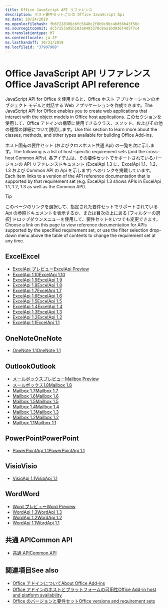 ```yaml
---
title: Office JavaScript API リファレンス
description: ホスト要件セットごとの Office JavaScript Api
ms.date: 10/24/2019
ms.openlocfilehash: fb6f228306c6fc5840c2f8b9c9bc46d56b43f50c
ms.sourcegitcommit: dc57153a05b103a8493370c8aa1bd936f4d5f7c4
ms.translationtype: MT
ms.contentlocale: ja-JP
ms.lasthandoff: 10/31/2019
ms.locfileid: "37907908"
---
```

# <a name="office-javascript-api-reference"></a><span data-ttu-id="e1204-103">Office JavaScript API リファレンス</span><span class="sxs-lookup"><span data-stu-id="e1204-103">Office JavaScript API reference</span></span>

<span data-ttu-id="e1204-104">JavaScript API for Office を使用すると、Office ホスト アプリケーションのオブジェクト モデルと対話する Web アプリケーションを作成できます。</span><span class="sxs-lookup"><span data-stu-id="e1204-104">The JavaScript API for Office enables you to create web applications that interact with the object models in Office host applications.</span></span> <span data-ttu-id="e1204-105">このセクションを使用して、Office アドインの構築に使用できるクラス、メソッド、およびその他の種類の詳細について説明します。</span><span class="sxs-lookup"><span data-stu-id="e1204-105">Use this section to learn more about the classes, methods, and other types available for building Office Add-ins.</span></span>

<span data-ttu-id="e1204-106">ホスト固有の要件セット (およびクロスホスト共通 Api) の一覧を次に示します。</span><span class="sxs-lookup"><span data-stu-id="e1204-106">The following is a list of host-specific requirement sets (and the cross-host Common APIs).</span></span> <span data-ttu-id="e1204-107">各アイテムは、その要件セットでサポートされているバージョンの API リファレンスドキュメント (ExcelApi 1.3 に、ExcelApi 1.1、1.2、1.3 および Common API の Api を示します) へのリンクを掲載しています。</span><span class="sxs-lookup"><span data-stu-id="e1204-107">Each item links to a version of the API reference documentation that is supported by that requirement set (e.g. ExcelApi 1.3 shows APIs in ExcelApi 1.1, 1.2, 1.3 as well as the Common API).</span></span>

> [!TIP]
> <span data-ttu-id="e1204-108">このページのリンクを選択して、指定された要件セットでサポートされている Api の参照ドキュメントを表示するか、または目次の上にある [フィルターの選択] ドロップダウンメニューを使用して、要件セットをいつでも変更できます。</span><span class="sxs-lookup"><span data-stu-id="e1204-108">Choose a link on this page to view reference documentation for APIs supported by the specified requirement set, or use the filter selection drop-down menu above the table of contents to change the requirement set at any time.</span></span>

## <a name="excel"></a><span data-ttu-id="e1204-109">Excel</span><span class="sxs-lookup"><span data-stu-id="e1204-109">Excel</span></span>

- [<span data-ttu-id="e1204-110">ExcelApi プレビュー</span><span class="sxs-lookup"><span data-stu-id="e1204-110">ExcelApi Preview</span></span>](/javascript/api/excel?view=excel-js-preview)
- [<span data-ttu-id="e1204-111">ExcelApi 1.10</span><span class="sxs-lookup"><span data-stu-id="e1204-111">ExcelApi 1.10</span></span>](/javascript/api/excel?view=excel-js-1.10)
- [<span data-ttu-id="e1204-112">ExcelApi 1.9</span><span class="sxs-lookup"><span data-stu-id="e1204-112">ExcelApi 1.9</span></span>](/javascript/api/excel?view=excel-js-1.9)
- [<span data-ttu-id="e1204-113">ExcelApi 1.8</span><span class="sxs-lookup"><span data-stu-id="e1204-113">ExcelApi 1.8</span></span>](/javascript/api/excel?view=excel-js-1.8)
- [<span data-ttu-id="e1204-114">ExcelApi 1.7</span><span class="sxs-lookup"><span data-stu-id="e1204-114">ExcelApi 1.7</span></span>](/javascript/api/excel?view=excel-js-1.7)
- [<span data-ttu-id="e1204-115">ExcelApi 1.6</span><span class="sxs-lookup"><span data-stu-id="e1204-115">ExcelApi 1.6</span></span>](/javascript/api/excel?view=excel-js-1.6)
- [<span data-ttu-id="e1204-116">ExcelApi 1.5</span><span class="sxs-lookup"><span data-stu-id="e1204-116">ExcelApi 1.5</span></span>](/javascript/api/excel?view=excel-js-1.5)
- [<span data-ttu-id="e1204-117">ExcelApi 1.4</span><span class="sxs-lookup"><span data-stu-id="e1204-117">ExcelApi 1.4</span></span>](/javascript/api/excel?view=excel-js-1.4)
- [<span data-ttu-id="e1204-118">ExcelApi 1.3</span><span class="sxs-lookup"><span data-stu-id="e1204-118">ExcelApi 1.3</span></span>](/javascript/api/excel?view=excel-js-1.3)
- [<span data-ttu-id="e1204-119">ExcelApi 1.2</span><span class="sxs-lookup"><span data-stu-id="e1204-119">ExcelApi 1.2</span></span>](/javascript/api/excel?view=excel-js-1.2)
- [<span data-ttu-id="e1204-120">ExcelApi 1.1</span><span class="sxs-lookup"><span data-stu-id="e1204-120">ExcelApi 1.1</span></span>](/javascript/api/excel?view=excel-js-1.1)

## <a name="onenote"></a><span data-ttu-id="e1204-121">OneNote</span><span class="sxs-lookup"><span data-stu-id="e1204-121">OneNote</span></span>

- [<span data-ttu-id="e1204-122">OneNote 1.1</span><span class="sxs-lookup"><span data-stu-id="e1204-122">OneNote 1.1</span></span>](/javascript/api/onenote?view=onenote-js-1.1)

## <a name="outlook"></a><span data-ttu-id="e1204-123">Outlook</span><span class="sxs-lookup"><span data-stu-id="e1204-123">Outlook</span></span>

- [<span data-ttu-id="e1204-124">メールボックスプレビュー</span><span class="sxs-lookup"><span data-stu-id="e1204-124">Mailbox Preview</span></span>](/javascript/api/outlook?view=outlook-js-preview)
- [<span data-ttu-id="e1204-125">メールボックス1.8</span><span class="sxs-lookup"><span data-stu-id="e1204-125">Mailbox 1.8</span></span>](/javascript/api/outlook?view=outlook-js-1.8)
- [<span data-ttu-id="e1204-126">Mailbox 1.7</span><span class="sxs-lookup"><span data-stu-id="e1204-126">Mailbox 1.7</span></span>](/javascript/api/outlook?view=outlook-js-1.7)
- [<span data-ttu-id="e1204-127">Mailbox 1.6</span><span class="sxs-lookup"><span data-stu-id="e1204-127">Mailbox 1.6</span></span>](/javascript/api/outlook?view=outlook-js-1.6)
- [<span data-ttu-id="e1204-128">Mailbox 1.5</span><span class="sxs-lookup"><span data-stu-id="e1204-128">Mailbox 1.5</span></span>](/javascript/api/outlook?view=outlook-js-1.5)
- [<span data-ttu-id="e1204-129">Mailbox 1.4</span><span class="sxs-lookup"><span data-stu-id="e1204-129">Mailbox 1.4</span></span>](/javascript/api/outlook?view=outlook-js-1.4)
- [<span data-ttu-id="e1204-130">Mailbox 1.3</span><span class="sxs-lookup"><span data-stu-id="e1204-130">Mailbox 1.3</span></span>](/javascript/api/outlook?view=outlook-js-1.3)
- [<span data-ttu-id="e1204-131">Mailbox 1.2</span><span class="sxs-lookup"><span data-stu-id="e1204-131">Mailbox 1.2</span></span>](/javascript/api/outlook?view=outlook-js-1.2)
- [<span data-ttu-id="e1204-132">Mailbox 1.1</span><span class="sxs-lookup"><span data-stu-id="e1204-132">Mailbox 1.1</span></span>](/javascript/api/outlook?view=outlook-js-1.1)

## <a name="powerpoint"></a><span data-ttu-id="e1204-133">PowerPoint</span><span class="sxs-lookup"><span data-stu-id="e1204-133">PowerPoint</span></span>

- [<span data-ttu-id="e1204-134">PowerPointApi 1.1</span><span class="sxs-lookup"><span data-stu-id="e1204-134">PowerPointApi 1.1</span></span>](/javascript/api/powerpoint?view=powerpoint-js-1.1)

## <a name="visio"></a><span data-ttu-id="e1204-135">Visio</span><span class="sxs-lookup"><span data-stu-id="e1204-135">Visio</span></span>

- [<span data-ttu-id="e1204-136">VisioApi 1.1</span><span class="sxs-lookup"><span data-stu-id="e1204-136">VisioApi 1.1</span></span>](/javascript/api/visio?view=visio-js-1.1)

## <a name="word"></a><span data-ttu-id="e1204-137">Word</span><span class="sxs-lookup"><span data-stu-id="e1204-137">Word</span></span>

- [<span data-ttu-id="e1204-138">Word プレビュー</span><span class="sxs-lookup"><span data-stu-id="e1204-138">Word Preview</span></span>](/javascript/api/word?view=word-js-preview)
- [<span data-ttu-id="e1204-139">WordApi 1.3</span><span class="sxs-lookup"><span data-stu-id="e1204-139">WordApi 1.3</span></span>](/javascript/api/word?view=word-js-1.3)
- [<span data-ttu-id="e1204-140">WordApi 1.2</span><span class="sxs-lookup"><span data-stu-id="e1204-140">WordApi 1.2</span></span>](/javascript/api/word?view=word-js-1.2)
- [<span data-ttu-id="e1204-141">WordApi 1.1</span><span class="sxs-lookup"><span data-stu-id="e1204-141">WordApi 1.1</span></span>](/javascript/api/word?view=word-js-1.1)

## <a name="common-api"></a><span data-ttu-id="e1204-142">共通 API</span><span class="sxs-lookup"><span data-stu-id="e1204-142">Common API</span></span>

- [<span data-ttu-id="e1204-143">共通 API</span><span class="sxs-lookup"><span data-stu-id="e1204-143">Common API</span></span>](/javascript/api/office?view=common-js)

## <a name="see-also"></a><span data-ttu-id="e1204-144">関連項目</span><span class="sxs-lookup"><span data-stu-id="e1204-144">See also</span></span>

- [<span data-ttu-id="e1204-145">Office アドインについて</span><span class="sxs-lookup"><span data-stu-id="e1204-145">About Office Add-ins</span></span>](/office/dev/add-ins/overview)
- [<span data-ttu-id="e1204-146">Office アドインのホストとプラットフォームの可用性</span><span class="sxs-lookup"><span data-stu-id="e1204-146">Office Add-in host and platform availability</span></span>](/office/dev/add-ins/overview/office-add-in-availability)
- [<span data-ttu-id="e1204-147">Office のバージョンと要件セット</span><span class="sxs-lookup"><span data-stu-id="e1204-147">Office versions and requirement sets</span></span>](/office/dev/add-ins/develop/office-versions-and-requirement-sets)
